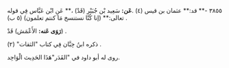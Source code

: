 ٣٨٥٥ -** قد:** عثمان بن قيس (٤) .**عَن:** سَعِيد بْن جُبَيْر (قَدْ) ،** عَنِ ابْن عَبَّاس فِي قوله تعالى:** (إنا كُنَّا نستنسخ مَا كنتم تعلمون) (٥ ب) .

**رَوَى عَنه:** الأَعْمَش) قَدْ) .

ذكره ابنُ حِبَّان فِي كتاب "الثقات" (٢) .

روى له أبو داود في "القَدَر"هَذَا الحَدِيث الْوَاحِد.